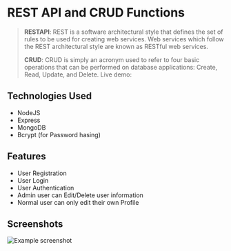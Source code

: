 # REST API and CRUD Functions
> **RESTAPI**: REST is a software architectural style that defines the set of rules to be used for creating web services. Web services which follow the REST architectural style are known as RESTful web services.
> 
> **CRUD**: CRUD is simply an acronym used to refer to four basic operations that can be performed on database applications: Create, Read, Update, and Delete.
> Live demo: 

## Technologies Used
- NodeJS
- Express
- MongoDB
- Bcrypt (for Password hasing)

## Features
- User Registration
- User Login
- User Authentication
- Admin user can Edit/Delete user information
- Normal user can only edit their own Profile

## Screenshots
![Example screenshot](./img/screenshot.png)

